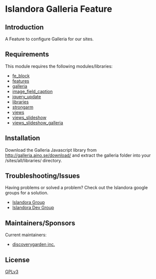 # Islandora Galleria Feature

## Introduction

A Feature to configure Galleria for our sites.

## Requirements

This module requires the following modules/libraries:

* [fe_block](http://drupal.org/project/fe_block)
* [features](http://drupal.org/project/features)
* [galleria](http://drupal.org/project/galleria)
* [image_field_caption](http://drupal.org/project/image_field_caption)
* [jquery_update](http://drupal.org/project/jquery_update)
* [libraries](http://drupal.org/project/libraries)
* [strongarm](http://drupal.org/project/strongarm)
* [views](http://drupal.org/project/views)
* [views_slideshow](http://drupal.org/project/views_slideshow)
* [views_slideshow_galleria](http://drupal.org/project/views_slideshow_galleria)



## Installation

Download the Galleria Javascript library from http://galleria.aino.se/download/
and extract the galleria folder into your /sites/all/libraries/ directory.

## Troubleshooting/Issues

Having problems or solved a problem? Check out the Islandora google groups for a solution.

* [Islandora Group](https://groups.google.com/forum/?hl=en&fromgroups#!forum/islandora)
* [Islandora Dev Group](https://groups.google.com/forum/?hl=en&fromgroups#!forum/islandora-dev)

## Maintainers/Sponsors

Current maintainers:

* [discoverygarden inc.](https://github.com/discoverygarden)


## License

[GPLv3](http://www.gnu.org/licenses/gpl-3.0.txt)
